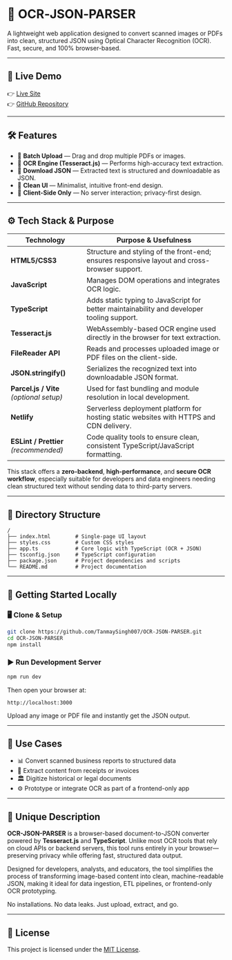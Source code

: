 # 📄 OCR‑JSON‑PARSER

A lightweight web application designed to convert scanned images or PDFs into clean, structured JSON using Optical Character Recognition (OCR). Fast, secure, and 100% browser-based.

---

## 🔗 Live Demo  
👉 [Live Site](https://ocr-json-parser7.netlify.app/)  
👉 [GitHub Repository](https://github.com/TanmaySingh007/OCR-JSON-PARSER)

---

## 🛠️ Features

- 📁 **Batch Upload** — Drag and drop multiple PDFs or images.
- 🧠 **OCR Engine (Tesseract.js)** — Performs high-accuracy text extraction.
- 💾 **Download JSON** — Extracted text is structured and downloadable as JSON.
- 🧩 **Clean UI** — Minimalist, intuitive front-end design.
- 🔐 **Client-Side Only** — No server interaction; privacy-first design.

---

## ⚙️ Tech Stack & Purpose

| Technology        | Purpose & Usefulness |
|------------------|----------------------|
| **HTML5/CSS3**     | Structure and styling of the front-end; ensures responsive layout and cross-browser support. |
| **JavaScript**     | Manages DOM operations and integrates OCR logic. |
| **TypeScript**     | Adds static typing to JavaScript for better maintainability and developer tooling support. |
| **Tesseract.js**   | WebAssembly-based OCR engine used directly in the browser for text extraction. |
| **FileReader API** | Reads and processes uploaded image or PDF files on the client-side. |
| **JSON.stringify()** | Serializes the recognized text into downloadable JSON format. |
| **Parcel.js / Vite** *(optional setup)* | Used for fast bundling and module resolution in local development. |
| **Netlify**         | Serverless deployment platform for hosting static websites with HTTPS and CDN delivery. |
| **ESLint / Prettier** *(recommended)* | Code quality tools to ensure clean, consistent TypeScript/JavaScript formatting. |

This stack offers a **zero-backend**, **high-performance**, and **secure OCR workflow**, especially suitable for developers and data engineers needing clean structured text without sending data to third-party servers.

---

## 🧱 Directory Structure

```
/
├── index.html        # Single-page UI layout
├── styles.css        # Custom CSS styles
├── app.ts            # Core logic with TypeScript (OCR + JSON)
├── tsconfig.json     # TypeScript configuration
├── package.json      # Project dependencies and scripts
└── README.md         # Project documentation
```

---

## 🚀 Getting Started Locally

### 🖥️ Clone & Setup

```bash
git clone https://github.com/TanmaySingh007/OCR-JSON-PARSER.git
cd OCR-JSON-PARSER
npm install
```

### ▶️ Run Development Server

```bash
npm run dev
```

Then open your browser at:
```
http://localhost:3000
```

Upload any image or PDF file and instantly get the JSON output.

---

## 💼 Use Cases

- 📊 Convert scanned business reports to structured data
- 🧾 Extract content from receipts or invoices
- 🏛 Digitize historical or legal documents
- ⚙️ Prototype or integrate OCR as part of a frontend-only app

---

## 🌟 Unique Description

**OCR-JSON-PARSER** is a browser-based document-to-JSON converter powered by **Tesseract.js** and **TypeScript**. Unlike most OCR tools that rely on cloud APIs or backend servers, this tool runs entirely in your browser—preserving privacy while offering fast, structured data output.

Designed for developers, analysts, and educators, the tool simplifies the process of transforming image-based content into clean, machine-readable JSON, making it ideal for data ingestion, ETL pipelines, or frontend-only OCR prototyping.

No installations. No data leaks. Just upload, extract, and go.

---

## 📜 License

This project is licensed under the [MIT License](LICENSE).

